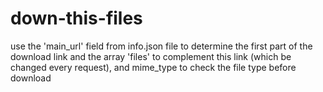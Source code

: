 # down-this-files

use the 'main_url' field from info.json file to determine the first part of the download link and the array 'files' to complement this link (which be changed every request), and mime_type to check the file type before download

